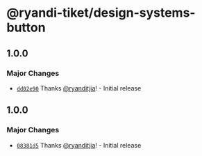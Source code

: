 # @ryandi-tiket/design-systems-button

## 1.0.0

### Major Changes

- [`dd02e90`](https://github.com/ryandi-tiket/design-systems/commit/dd02e90e663d448f5eed218c34c2de7f7247dc9a) Thanks [@ryanditjia](https://github.com/ryanditjia)! - Initial release

## 1.0.0

### Major Changes

- [`08381d5`](https://github.com/ryandi-tiket/design-systems/commit/08381d519c707769a9a1a1d3408bbe880baec515) Thanks [@ryanditjia](https://github.com/ryanditjia)! - Initial release
